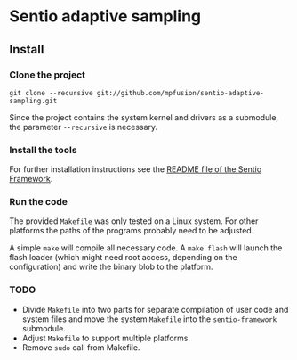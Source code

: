 Sentio adaptive sampling
========================

Install
-------

### Clone the project

    git clone --recursive git://github.com/mpfusion/sentio-adaptive-sampling.git

Since the project contains the system kernel and drivers as a submodule, the
parameter `--recursive` is necessary.


### Install the tools

For further installation instructions see the [README file of the Sentio
Framework](https://github.com/mpfusion/sentio-framework/blob/master/README.md).


### Run the code

The provided `Makefile` was only tested on a Linux system. For other platforms
the paths of the programs probably need to be adjusted.

A simple `make` will compile all necessary code. A `make flash` will launch
the flash loader (which might need root access, depending on the
configuration) and write the binary blob to the platform.


### TODO

- Divide `Makefile` into two parts for separate compilation of user code and
  system files and move the system `Makefile` into the `sentio-framework` submodule.
- Adjust `Makefile` to support multiple platforms.
- Remove `sudo` call from Makefile.
